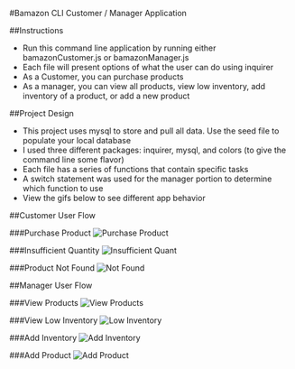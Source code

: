 
#Bamazon CLI Customer / Manager Application

##Instructions 

* Run this command line application by running either bamazonCustomer.js or bamazonManager.js
* Each file will present options of what the user can do using inquirer
* As a Customer, you can purchase products 
* As a manager, you can view all products, view low inventory, add inventory of a product, or add a new product 

##Project Design

* This project uses mysql to store and pull all data. Use the seed file to populate your local database 
* I used three different packages: inquirer, mysql, and colors (to give the command line some flavor)
* Each file has a series of functions that contain specific tasks 
* A switch statement was used for the manager portion to determine which function to use  
* View the gifs below to see different app behavior


##Customer User Flow

###Purchase Product 
![Purchase Product](https://media.giphy.com/media/1rKFYBqy78RLYjrD9Z/giphy.gif)

###Insufficient Quantity
![Insufficient Quant](https://media.giphy.com/media/2hgmDamQfWNdrHpgdD/giphy.gif)

###Product Not Found 
![Not Found](https://media.giphy.com/media/7NUFVUTf2Az1F12Vew/giphy.gif)



##Manager User Flow

###View Products
![View Products](https://media.giphy.com/media/1xnyp1fWnAR2TxMIH6/giphy.gif)

###View Low Inventory 
![Low Inventory](https://media.giphy.com/media/cdSmdtHTtCsxcLG6Tu/giphy.gif)

###Add Inventory 
![Add Inventory](https://media.giphy.com/media/woDjX8NpUzwygepZxM/giphy.gif)

###Add Product 
![Add Product](https://media.giphy.com/media/1XeGI2hQJUsZIowGBA/giphy.gif)
